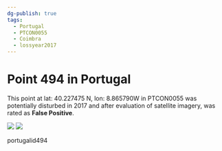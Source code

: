 ```yaml
---
dg-publish: true
tags:
  - Portugal
  - PTCON0055
  - Coimbra
  - lossyear2017
---
```


# Point 494 in Portugal

This point at lat: 40.227475 N, lon: 8.865790W in PTCON0055 was potentially disturbed in 2017 and after evaluation of satellite imagery, was rated as **False Positive**.

<div class='juxtapose' data-showcredits='false'>
<img src='https://baserow-backend-production20240528124524339000000001.s3.amazonaws.com/user_files/mb1LbfAecmpgfQiuvDi2GMuD0vXV3rtn_8913f4e1a4bff48afabd07bb661d4cfc52360472292c87d2a31ceeab9090125b.png' data-label='May 2013' />
<img src='Szvu3xAwvRwZJiIEsMeh9vjpqCn2gSE...ddc86e97b93e094b13575b4645.png https://baserow-backend-production20240528124524339000000001.s3.amazonaws.com/user_files/sE4FrUWMdQvcBkbv4wJzyGOFouuRk5dU_7e5da3df412099719a45be7deee5324b139c2ff9913280b2092528e04b2356b9.png' data-label='May 2018' />
</div>

portugalid494